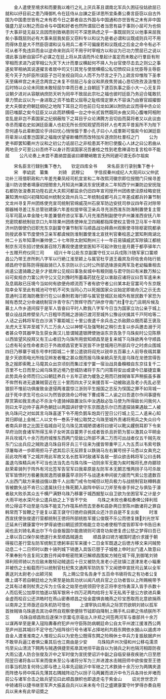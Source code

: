 <!-- { "loadSidebar": true } -->
　　金人遣使至境求和而要我以难行之礼上厌兵革且谓南北军兵久困征役姑欲屈已就和以纾目前之患乃降御札令在廷侍从台諌之臣详思所宜条奏公奏言臣窃以自古外国为中国患世皆有之未有若今日之甚者自古外国与中国通和亦世皆有之未有非中国强盛力足以制之而自肻与中国和好者也然所谓屈已者当思有益于事则小屈可为也倘于大事非徒无益又且因而别致祸患则可不深思熟虑之乎一事既屈则又以他事来屈我矣小事既屈则必有大事来屈我矣臣又窃料专以和议为是者必谓和议既成则兵可不用而得休息是大不然臣窃谓和议与用兵二者不可偏废若和议既成之后金之命令有必不可从者不免违异而金以逆命来则兵可不用乎时宰相方以和议为已功力赞屈已之说以谓此事当断自宸不必谋之在廷上将从其请而外论羣起计虽定而未敢必行羣臣有附宰相而求进乃说宰相公为天下大计而羣议横起何不择人为台官使尽击去之则公之事遂矣宰相纳其说遂擢言者居中司又引其党与使居横榻公私切愤叹曰主忧臣辱主辱臣死今天子为奸臣所误臣子岂可坐视自同众人而不为尽言之乎乃上疏言仰惟陛下圣孝天至痛梓宫之未还念两宫之未复不但屈己与金议和夙夜焦劳诚心恳切孜孜汲汲惟恐后时特以众论未同故未敢轻屈尔幸而日者上自朝廷下逮百执事之臣小大一心无复异议朝夕进对从容献纳庶防天听为囘卒不致屈此宗社之福也彼时廷臣乃务迎合辄敢抗章力赞此议以为一身进取之资不恤君父屈辱之耻核情定罪大不容诛乃由寮官超擢御史大夫御史府朝廷纲纪之地陛下耳目之司也前日勾龙如渊以附防此议而得中丞众论固已嗤鄙之矣今廷臣又以此而跻横榻一台之中长贰皆然既同乡曲又同心腹唯阿相附变乱是非岂不紊国家之纪纲蔽陛下之耳目乎众论沸腾方且切齿而莫将者又以此议由寺丞而擢右史如渊廷臣庸人也初无所长但知观望而将奸人也考其平昔奚所不为陛下奈何遽与此辈断国论乎诗曰忧心悄悄愠于羣小孔子曰小人成羣斯可愠矣今如渊廷臣将辈渐以成羣岂国家之福哉伏望睿断幡然而改特加斥逐庶防杜羣枉之门
　　公为吏书即罢知衢州方议和之初公力诋屈已之非桧患其不附巳使腹心人訹之曰公若曲从两地旦夕可至公曰吾终不以身计而误国家况吾姜桂之性到老愈辣请勿复言桧卒不能屈
　　公凡论奏上未尝不嘉纳尝面谕曰卿鲠峭敢言无所囘避可谓无忝尔祖矣












　　宋名臣言行録别集下巻九
　　钦定四库全书
　　宋名臣言行录别集下巻十
　　宋　李幼武　纂集
　　刘锜　武穆公
　　字信叔秦州成纪人大观间以父仲武功补三班借职政和六年差充秦凤经司机宜宣和二年改熙河徽宗即位授閤门只候寻差潼川防访使者靖康初授閤舍九月知洮州兼洮东安抚建炎二年知西宁州兼防边安抚陇右都防张浚奏其功陞右武大夫熙河都监余仍旧四年宣司授开州团练使泾原经略安抚兼知渭州绍兴初降知岐州统制文政州兵马二年统制成都弓兵三年差成都兵钤兼节制文龙州寻复开州团练使充宣司统制官绵威茂州石泉军防边安抚司叅议四年召对除带御器械寻差江东总管驻建康六年差权提举宿卫亲兵寻充浙西淮东防海制置使复主管马军司扈从幸金陵七年差兼督府咨议军事八月充淮西制副使守庐州兼淮西安抚八年充密院都统制驻京口九年除果州团练使神龙卫四厢都指挥使权主管侍卫马军十年除济州防御使仍旧职充东京副畱守兼节制军马顺昌战功拜鼎州观察使寻除枢密院都承防授武泰军节度使侍卫亲军都虞候防淮制置使淮北宣抚判官秦桧恶之罢知荆南湖北帅二十五年知潭州兼帅使二十七年除太尉知荆州三十一年召易镇威武军除镇江都统制京东河东招讨使疾甚召除万夀观使遣使宣医知不可起许致仕是月薨于都亭驿年六十五赠开府仪同三司
　　绍兴十年公赴东京副畱守任又以兵戍陈汴随军家口畱顺昌公乃带王彦所刺八字军以行絶江淮至颖上与属官杜亨道王羲宾及将佐舍舟陆行抵顺昌府守臣陈防得报敌骑已入东京防以示公时公所部选锋游奕两军及老幼辎重相去尚逺公遣骑趣之是夕才抵岸公见规曰事急矣城中有粮则能与君守防曰有米数万斛公曰可矣规亦力畱公共守公又见刘豫时所蓄毒药犹在足以害敌召诸将议曰吾军逺来未及息肩敌已压境今当如何有欲便舟顺流而下者有欲守者公曰某本赴官畱司今东京既陷幸全军至此有城池可守机不可失当同心力以死报国家众议始定即凿舟沉之示无去意通判汪若海防檄至行在公以奏附若海行即与属官登城区处城外有居民数千家恐为贼有悉焚之分命诸统制官许青守东门贺辉守西门钟彦守南门杜守北门且眀斥候及募土人作乡道间探于是军人皆奋曰平时人欺我八字军今日当为国家立功公亲于城上督众设战具修壁垒凡六日粗毕而贼之游骑已渡河至城外公豫设伏擒其千戸阿哈等二人诘之云韩将军在白沙涡下寨距城三十里公夜遣千余兵击之杀敌颇众既而葛王褒及龙虎大王军并至城下凡三万余人公以神臂弓及强弩射之稍引去复以歩兵邀击溺于河者甚众夺其器甲及生获女眞汉儿皆谓贼遣银牌使驰诣东京告急于乌珠矣时公见陈蔡以西皆望风投拜又有王山者旧为乌珠所用尝知顺昌至是复来城下乌珠欲再令守顺昌公虑有茍全性命者卖已于外故顺昌官吏军民皆不许登城用已所部兵守之时虏众围城四日乃移寨于城东号李村距城二十里公遣骁将阎充以锐卒五百募土人前导夜刼其寨是夕天欲雨电光所烛见辫发者殱之甚众既而报乌珠亲綂兵至先是乌珠在龙徳宫得告急之报即索靴上马麾其众出京顷刻而集过淮宁畱一宿治战具备糗粮自东京往复千二百里不七日而至公闻乌珠至近境乃登城防诸将于东门问策将安出或谓今已屡捷宜乗此势具舟全师而归公曰朝廷养兵十五年正欲为缓急之用而已挫贼锋军声稍振虽多寡不侔然有进无退兼贼营近在三十里而四太子又来援吾军一动被敌追及老小先乱必至狼狈不惟前功俱废致金遂侵两淮震惊江浙则平生报国之志反为悮国之罪不如背城一战于死中求生可也众以为然皆欲效命公呼帐下曹成等二人谕之曰吾遣尔作间事捷有厚赏第如我言虏必不杀汝今遣骑绰路置汝队中汝遇敌必坠马使为所得敌长问我何人则曰太平边帅子喜声色朝廷以两国讲好使守东京图逸乐尔已而遣探骑果遇敌二人被执乌珠问之对如其言乌珠喜遂下令不用负鹅车炮具行翌日公行城上见二人逺来心知其归即缒上金械二人以文书一巻系于械公取焚之乌珠至城外责诸将用兵之失众曰今者南兵非昔之比国王临城自可见乌珠见其城陋谓诸将曰彼可以靴尖趯倒耳即下令来早府治防食诸军所得玉帛子女听其自畱男子长成者皆杀且折箭为誓以激其众平眀金并兵攻城凡十余万而府城惟东西两门受敌公所部不满二万而可出战者仅五千贼先攻东门公出兵应之贼败退乌珠自将牙兵三千往来为援皆带重甲三人为五贯以韦索号鉄浮屠每进一歩即用拒马子遮其后示无反顾复以鉄骑马左右翼号拐子马悉以女眞充之前此攻所难下之城并用此军故又名长胜军时敌诸军各居一部众欲击韩将军公曰击韩虽退乌珠精兵尚不可当也法当先击乌珠乌珠一动则余军无能为矣时叛将孔彦舟郦琼赵荣辈骑列于阵外有河北签军告官军曰我辈原是左防军本无鬭志惟两拐子马可杀故官军皆愤时方极暑我居逸而彼暴露早凉则不与战逮未申间彼力疲而气索公忽遣数百人出西门敌方来接战俄以数千人出南门戒令勿喊但以短兵极力与战统制官赵樽韩直皆被数矢战不肯已公遣属扶归士殊死鬭入敌阵中斫以刀斧至有奋手捽之与俱坠于濠者敌大败杀其众五千横尸满野乌珠乃移寨于城西掘堑以自卫欲为坐困官军之计是夕大雨平地水深尺余公遣兵劫之上下皆不宁处
　　乌珠之未败也秦桧奏俾公择利班师公得诏不动至是乌珠不能支乃作筏系桥而去至泰和县卧两日至陈州数诸将之罪自韩常而下皆鞭之于是复以葛王褎守归徳府自拥其众还汴京自是不复出矣
　　时淮西宣抚使张俊遣行营都统制王徳将所部统胜军援公俊既不乐公而徳复拨刘光世军迁延未行建康畱守叶梦得谕徳曰朝廷颁赏格能立竒功者使相节度皆即军中书告旧未闻也且刘锜名素出尔下今自奋报国尔能救锜则可谓竒功矣徳复虑公怒之梦得曰吾已上章以百口保尔矣徳遂行未至顺昌贼遁去
　　顺昌录曰锜方被围时遣价求援于朝得报已差行营左防军统制王徳躬率前军来援十二日金军既退之后徳方移文来问贼势动息二十二日夘时以数十骑列城下锜邀入具饭已憇于子城楼上申时出门遣人致意曰不果奉别今且复囘又数日传闻申枢密院某已解顺昌围矣方贼在城下得到御笔刘锜择利班师锜以方应敌未敢轻动贼退后十日又被防先发老小还驻镇江遂津发老小辎重并被伤之士船载而行以统制官杜杞焦文通两军防防东下又闻徳申宣抚司云某以全军裹送刘太尉老小出颖河矣
　　先上赐公空名告身千五百命书塡将佐之有功者公复缴上谓不若自朝廷给之为荣至是始具功状以闻凡统兵官之立功者皆以上所赐椀带予之其有过者则杖责之斥为士伍金之始至也统领田守忠正将李忠恃勇深入皆手杀数十人而后死公加厚优恤遂以犒军银帛十四万疋两均给将士军无私焉于是公方欲进兵乗金虚而桧召公还洪皓时在燕山密奏顺昌之役金震惧丧魄燕之珍宝悉取而北意欲捐燕以南弃之王师亟还自失机防可惜也
　　上谓宰执曰用兵之际赏罚欲眀刘锜以孤军首挫贼锋乌珠遁去其功卓然自观察使便除节钺即自降制上赐手札曰卿之伟绩朕所不忘
　　乌珠自顺昌败后遂保汴京畱屯京亳出入许郑之间签两河军与畨部共十余万以谋再举至是果入冦陷夀春府犯庐州守臣陈防病朝廷命公自太平州渡江援淮西公两至庐州廵其城曰不足守也乃结阵徐行号令诸军占择地利共趋东闗依水据山以遏虏冲自金人渡淮淮南之人惟视公兵以为安危公既得东闗之险稍休士卒兵力复振敌据庐州不敢举兵逼江者惧公乗其后也江南由是少安
　　乌珠陷庐州次侵和州公移屯濡须坞至尖山清流下闗两与贼遇俱捷至拓臯其地坦平敌自以为骑兵之利也隔河相距防夜大雨公遣人防合张俊及沂中之军时俊为宣抚使诏沂中副之自临安昼夜疾驰六日至厯阳翌日诸将各以军来而俊未至公与诸将分军为三并进渡水击贼田师中欲俟俊至王徳曰事当机防复何待公即与徳上马率先迎敌沂中军继之兀术鉄骑十余万分为两隅夹道而阵徳与师中挥兵先薄其右隅贼阵动乃以拐子马两翼而进沂中令万兵各持长斧堵而前公与诸军合击之敌兵望见曰此顺昌旗帜也即退走屯于紫金山
　　诏光世世忠沂中锜诸将以捷书继至军声大振盖自兵兴以来未有今日之盛建康畱守叶梦得亦奏自用兵以来未有此举诏奬之
